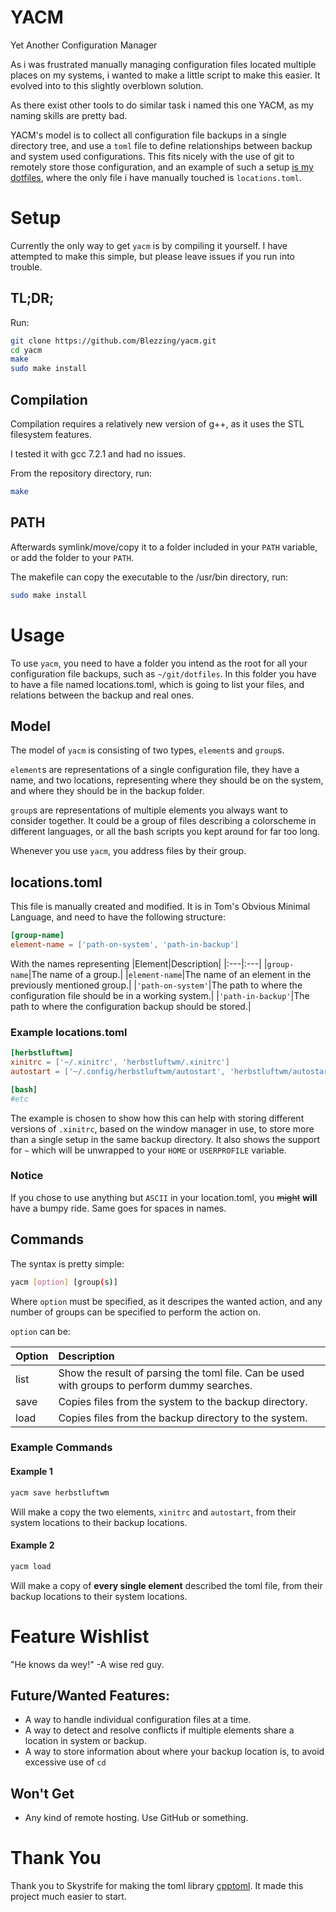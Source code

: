 # YACM
Yet Another Configuration Manager

As i was frustrated manually managing configuration files located multiple places on my systems, i wanted to make a little script to make this easier. It evolved into to this slightly overblown solution.

As there exist other tools to do similar task i named this one YACM, as my naming skills are pretty bad.

YACM's model is to collect all configuration file backups in a single directory tree, and use a `toml` file to define relationships between backup and system used configurations. This fits nicely with the use of git to remotely store those configuration, and an example of such a setup [is my dotfiles](https://github.com/Blezzing/dotfiles), where the only file i have manually touched is `locations.toml`.

# Setup
Currently the only way to get `yacm` is by compiling it yourself. I have attempted to make this simple, but please leave issues if you run into trouble.

## TL;DR;
Run:
```bash
git clone https://github.com/Blezzing/yacm.git
cd yacm
make
sudo make install
```

## Compilation
Compilation requires a relatively new version of g++, as it uses the STL filesystem features.

I tested it with gcc 7.2.1 and had no issues.

From the repository directory, run:
```bash
make
```

## PATH
Afterwards symlink/move/copy it to a folder included in your `PATH` variable, or add the folder to your `PATH`.

The makefile can copy the executable to the /usr/bin directory, run:
```bash
sudo make install
```

# Usage
To use `yacm`, you need to have a folder you intend as the root for all your configuration file backups, such as `~/git/dotfiles`. In this folder you have to have a file named locations.toml, which is going to list your files, and relations between the backup and real ones.

## Model
The model of `yacm` is consisting of two types, `element`s and `group`s.

`element`s are representations of a single configuration file, they have a name, and two locations, representing where they should be on the system, and where they should be in the backup folder.

`group`s are representations of multiple elements you always want to consider together. It could be a group of files describing a colorscheme in different languages, or all the bash scripts you kept around for far too long.

Whenever you use `yacm`, you address files by their group.

## locations.toml
This file is manually created and modified. It is in Tom's Obvious Minimal Language, and need to have the following structure:

```toml
[group-name]
element-name = ['path-on-system', 'path-in-backup']
```

With the names representing
|Element|Description|
|:---|:---|
|`group-name`|The name of a group.|
|`element-name`|The name of an element in the previously mentioned group.|
|`'path-on-system'`|The path to where the configuration file should be in a working system.|
|`'path-in-backup'`|The path to where the configuration backup should be stored.|

### Example locations.toml

```toml
[herbstluftwm]
xinitrc = ['~/.xinitrc', 'herbstluftwm/.xinitrc']
autostart = ['~/.config/herbstluftwm/autostart', 'herbstluftwm/autostart']

[bash]
#etc
```

The example is chosen to show how this can help with storing different versions of `.xinitrc`, based on the window manager in use, to store more than a single setup in the same backup directory. It also shows the support for `~` which will be unwrapped to your `HOME` or `USERPROFILE` variable.

### Notice
If you chose to use anything but `ASCII` in your location.toml, you ~~might~~ **will** have a bumpy ride. Same goes for spaces in names.

## Commands
The syntax is pretty simple:

```bash
yacm [option] [group(s)]
```

Where `option` must be specified, as it descripes the wanted action, and any number of groups can be specified to perform the action on.

`option` can be:

|Option|Description|
|:---|:---|
|list|Show the result of parsing the toml file. Can be used with groups to perform dummy searches.|
|save|Copies files from the system to the backup directory.|
|load|Copies files from the backup directory to the system.|

### Example Commands

#### Example 1
```bash
yacm save herbstluftwm
```

Will make a copy the two elements, `xinitrc` and `autostart`, from their system locations to their backup locations.

#### Example 2
```bash
yacm load
```

Will make a copy of **every single element** described the toml file, from their backup locations to their system locations. 

# Feature Wishlist
"He knows da wey!" -A wise red guy.

## Future/Wanted Features:
* A way to handle individual configuration files at a time.
* A way to detect and resolve conflicts if multiple elements share a location in system or backup.
* A way to store information about where your backup location is, to avoid excessive use of `cd`

## Won't Get
* Any kind of remote hosting. Use GitHub or something.

# Thank You
Thank you to Skystrife for making the toml library [cpptoml](https://github.com/skystrife/cpptoml). It made this project much easier to start.